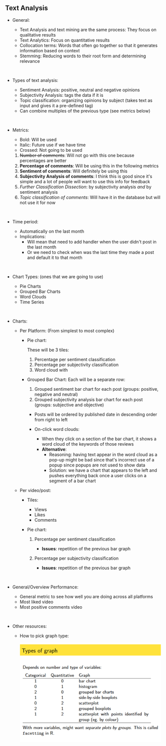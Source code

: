 ## Text Analysis

- General:

  - Text Analysis and text mining are the same process: They focus on qualitative results
  - Text Analytics: Focus on quantitative results
  - Collocation terms: Words that often go together so that it generates information based on context
  - Stemming: Reducing words to their root form and determining relevance

&nbsp;

- Types of text analysis:

  - Sentiment Analysis: positive, neutral and negative opinions
  - Subjectivity Analysis: tags the data if it is
  - Topic classification: organizing opinions by subject (takes text as input and gives it a pre-defined tag)
  - Can combine multiples of the previous type (see metrics below)

&nbsp;

- Metrics:

  - Bold: Will be used
  - Italic: Future use if we have time
  - Crossed: Not going to be used

  1. ~~Number of comments~~: Will not go with this one because percentages are better
  2. **Percentage of comments**: Will be using this in the following metrics
  3. **Sentiment of comments**: Will definitely be using this
  4. **Subjectivity Analysis of comments**: I think this is good since it's simple and a lot of people will want to use this info for feedback
  5. _Further Classification Dissection_: by subjectivity analysis _and_ by sentiment analysis
  6. _Topic classification of comments_: Will have it in the database but will not use it for now

&nbsp;

- Time period:

  - Automatically on the last month
  - Implications:
    - Will mean that need to add handler when the user didn't post in the last month
    - Or we need to check when was the last time they made a post and default it to that month

&nbsp;

- Chart Types: (ones that we are going to use)

  - Pie Charts
  - Grouped Bar Charts
  - Word Clouds
  - Time Series

&nbsp;

- Charts:

  - Per Platform: (From simplest to most complex)

    - Pie chart:

      These will be 3 tiles:

      1. Percentage per sentiment classification
      2. Percentage per subjectivity classification
      3. Word cloud with

    - Grouped Bar Chart:
      Each will be a separate row:

      1. Grouped sentiment bar chart for each post (groups: positive, negative and neutral)
      2. Grouped subjectivity analysis bar chart for each post (groups: subjective and objective)

      - Posts will be ordered by published date in descending order from right to left

      - On-click word clouds:

        - When they click on a section of the bar chart, it shows a word cloud of the keywords of those reviews
        - **Alternative**:
          - Reasoning: having text appear in the word cloud as a pop-up might be bad since that's incorrect use of a popup since popups are not used to show data
          - Solution: we have a chart that appears to the left and pushes everything back once a user clicks on a segment of a bar chart

  - Per video/post:

    - Tiles:

      - Views
      - Likes
      - Comments

    - Pie chart:

      1. Percentage per sentiment classification

         - **Issues**: repetition of the previous bar graph

      2. Percentage per subjectivity classification

         - **Issues**: repetition of the previous bar graph

    &nbsp;

- General/Overview Performance:

  - General metric to see how well you are doing across all platforms
  - Most liked video
  - Most positive comments video

&nbsp;

- Other resources:

  - How to pick graph type:

    ![Graph Types](./media/graphTypes.png)
